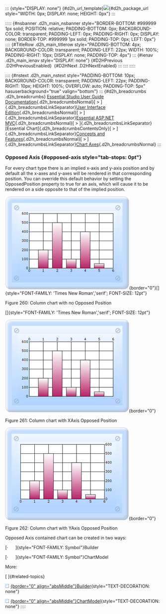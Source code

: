 ::: {style="DISPLAY: none"}
[](ms-xhelp:///?Id=d2h_url_template){#d2h_url_template}![](!package_url!){#d2h_package_url style="WIDTH: 0px; DISPLAY: none; HEIGHT: 0px"}
:::

::::: {#nsbanner .d2h_main_nsbanner style="BORDER-BOTTOM: #999999 1px solid; POSITION: relative; PADDING-BOTTOM: 0px; BACKGROUND-COLOR: transparent; PADDING-LEFT: 0px; PADDING-RIGHT: 0px; DISPLAY: none; BORDER-TOP: #999999 1px solid; PADDING-TOP: 0px; LEFT: 0px"}
:::: {#TitleRow .d2h_main_titlerow style="PADDING-BOTTOM: 4px; BACKGROUND-COLOR: transparent; PADDING-LEFT: 22px; WIDTH: 100%; PADDING-RIGHT: 10px; DISPLAY: none; PADDING-TOP: 4px"}
::: {#ienav .d2h_main_ienav style="DISPLAY: none"}
[](ms-xhelp:///?Id=952c39c1-3405-4423-aaaa-ee15ac10e5a1){#D2HPrevious .D2HPreviousEnabled}  [](ms-xhelp:///?Id=2ec95bf8-86f9-44d3-bc6a-7d78ff13ed8d){#D2HNext .D2HNextEnabled}
:::
::::
:::::

:::: {#nstext .d2h_main_nstext style="PADDING-BOTTOM: 10px; BACKGROUND-COLOR: transparent; PADDING-LEFT: 22px; PADDING-RIGHT: 10px; HEIGHT: 100%; OVERFLOW: auto; PADDING-TOP: 5px" hasuserbackground="true" valign="bottom"}
::: {#d2h_breadcrumbs .d2h_breadcrumbs}
[Essential Studio User Guide Documentation](ms-xhelp:///?Id=12457748-09e3-4d74-a240-8e049cedf030){.d2h_breadcrumbsNormal}[ \> ]{.d2h_breadcrumbsLinkSeparator}[User Interface Edition](ms-xhelp:///?Id=c29296b7-531c-413b-a0ec-488ca1f7f669){.d2h_breadcrumbsNormal}[ \> ]{.d2h_breadcrumbsLinkSeparator}[Essential ASP.NET MVC](ms-xhelp:///?Id=4b14e7d1-65c4-4f67-b1aa-2c37709905a5){.d2h_breadcrumbsNormal}[ \> ]{.d2h_breadcrumbsLinkSeparator}[Essential Chart]{.d2h_breadcrumbsContentsOnly}[ \> ]{.d2h_breadcrumbsLinkSeparator}[Concepts and Features](ms-xhelp:///?Id=696f5666-8b81-4685-9bd9-12198f06f3ad){.d2h_breadcrumbsNormal}[ \> ]{.d2h_breadcrumbsLinkSeparator}[Chart Axes](ms-xhelp:///?Id=abd42068-df28-4d00-bb9b-28f0b91b8086){.d2h_breadcrumbsNormal}
:::

### Opposed Axis {#opposed-axis style="tab-stops: 0pt"}

For every chart type there is an implied x-axis and y-axis position and by default all the x-axes and y-axes will be rendered in that corresponding position. You can override this default behavior by setting the OpposedPosition property to true for an axis, which will cause it to be rendered on a side opposite to that of the implied position.

![](ImagesExt/image69_179.png){border="0"}[]{style="FONT-FAMILY: 'Times New Roman','serif'; FONT-SIZE: 12pt"}

Figure 260: Column chart with no Opposed Position

[]{style="FONT-FAMILY: 'Times New Roman','serif'; FONT-SIZE: 12pt"} 

![](ImagesExt/image69_182.png){border="0"}

Figure 261: Column chart with XAxis Opposed Position

![](ImagesExt/image69_183.png){border="0"}

Figure 262: Column chart with YAxis Opposed Position

Opposed Axis contained chart can be created in two ways:

[·      ]{style="FONT-FAMILY: Symbol"}Builder

[·      ]{style="FONT-FAMILY: Symbol"}ChartModel

More:

[ ]{#related-topics}

[![](button.gif){border="0" align="absMiddle"}Builder](ms-xhelp:///?Id=bed91ae1-1971-4e2b-8c0f-b8b44b73f8b8){style="TEXT-DECORATION: none"}

[![](button.gif){border="0" align="absMiddle"}ChartModel](ms-xhelp:///?Id=6111cfd9-f5e2-4560-a256-5d9af918adb7){style="TEXT-DECORATION: none"}
::::
